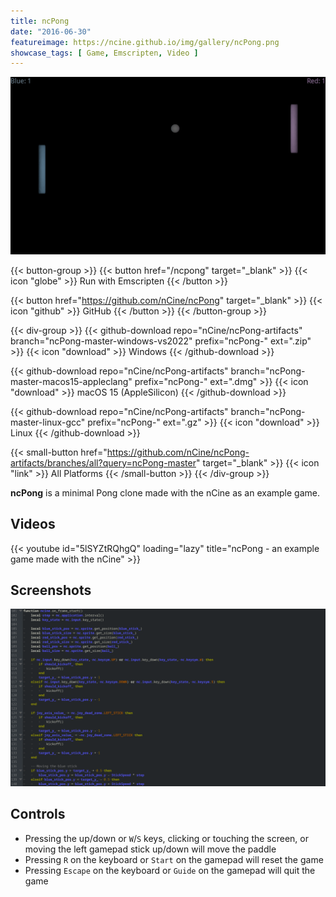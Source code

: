 ```yaml
---
title: ncPong
date: "2016-06-30"
featureimage: https://ncine.github.io/img/gallery/ncPong.png
showcase_tags: [ Game, Emscripten, Video ]
---
```


![ncPong](/img/gallery/ncPong.png)

{{< button-group >}}
{{< button href="/ncpong" target="_blank" >}}
{{< icon "globe" >}} Run with Emscripten
{{< /button >}}

{{< button href="https://github.com/nCine/ncPong" target="_blank" >}}
{{< icon "github" >}} GitHub
{{< /button >}}
{{< /button-group >}}

{{< div-group >}}
{{< github-download repo="nCine/ncPong-artifacts" branch="ncPong-master-windows-vs2022" prefix="ncPong-" ext=".zip" >}}
{{< icon "download" >}} Windows
{{< /github-download >}}

{{< github-download repo="nCine/ncPong-artifacts" branch="ncPong-master-macos15-appleclang" prefix="ncPong-" ext=".dmg" >}}
{{< icon "download" >}} macOS 15 (AppleSilicon)
{{< /github-download >}}

{{< github-download repo="nCine/ncPong-artifacts" branch="ncPong-master-linux-gcc" prefix="ncPong-" ext=".gz" >}}
{{< icon "download" >}} Linux
{{< /github-download >}}

{{< small-button href="https://github.com/nCine/ncPong-artifacts/branches/all?query=ncPong-master" target="_blank" >}}
{{< icon "link" >}} All Platforms
{{< /small-button >}}
{{< /div-group >}}

**ncPong** is a minimal Pong clone made with the nCine as an example game.

## Videos

{{< youtube id="5lSYZtRQhgQ" loading="lazy" title="ncPong - an example game made with the nCine" >}}

## Screenshots

![ncPong Lua](/img/gallery/ncPong_Lua.png "Part of the source code of the Lua version of `ncPong`")

## Controls

- Pressing the up/down or `W`/`S` keys, clicking or touching the screen, or moving the left gamepad stick up/down will move the paddle
- Pressing `R` on the keyboard or `Start` on the gamepad will reset the game
- Pressing `Escape` on the keyboard or `Guide` on the gamepad will quit the game
